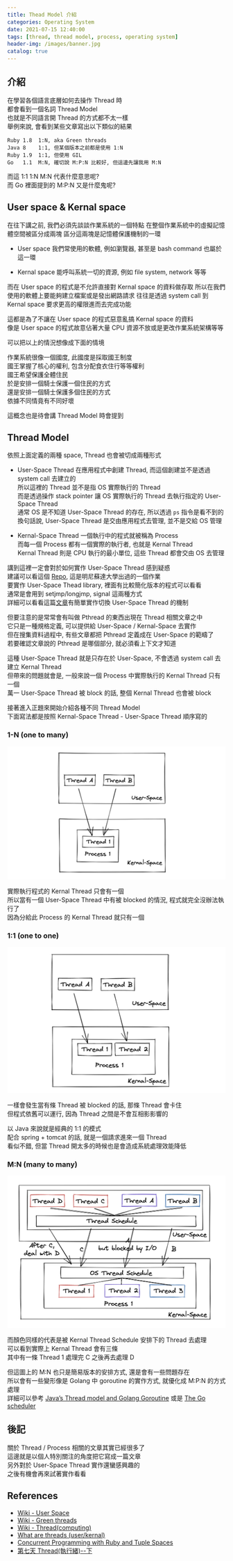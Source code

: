 ```yaml
---
title: Thead Model 介紹
categories: Operating System
date: 2021-07-15 12:40:00
tags: [thread, thread model, process, operating system]
header-img: /images/banner.jpg
catalog: true
---
```

## 介紹

在學習各個語言底層如何去操作 Thread 時  
都會看到一個名詞 Thread Model  
也就是不同語言開 Thread 的方式都不太一樣  
舉例來說, 會看到某些文章寫出以下類似的結果  

```
Ruby 1.8  1:N, aka Green threads
Java 8    1:1, 但某個版本之前都是使用 1:N
Ruby 1.9  1:1, 但使用 GIL
Go   1.1  M:N, 確切說 M:P:N 比較好, 但這邊先讓我用 M:N
```

而這 1:1 1:N M:N 代表什麼意思呢?  
而 Go 裡面提到的 M:P:N 又是什麼鬼呢?  

## User space & Kernal space

在往下講之前, 我們必須先談談作業系統的一個特點
在整個作業系統中的虛擬記憶體空間被區分成兩塊
區分這兩塊是記憶體保護機制的一環

* User space
	我們常使用的軟體, 例如瀏覽器, 甚至是 bash command 也屬於這一環

* Kernal space
	能呼叫系統一切的資源, 例如 file system, network 等等

而在 User space 的程式是不允許直接對 Kernal space 的資料做存取
所以在我們使用的軟體上要能夠建立檔案或是發出網路請求
往往是透過 system call 到 Kernal space 要求更高的權限進而去完成功能

這都是為了不讓在 User space 的程式惡意亂搞 Kernal space 的資料  
像是 User space 的程式故意佔著大量 CPU 資源不放或是更改作業系統架構等等

可以把以上的情況想像成下面的情境

作業系統很像一個國度, 此國度是採取國王制度  
國王掌握了核心的權利, 包含分配食衣住行等等權利  
國王希望保護全體住民  
於是安排一個騎士保護一個住民的方式  
還是安排一個騎士保護多個住民的方式  
依據不同情竟有不同好壞  

這概念也是待會講 Thread Model 時會提到

## Thread Model

依照上面定義的兩種 space, Thread 也會被切成兩種形式

* User-Space Thread
    在應用程式中創建 Thread, 而這個創建並不是透過 system call 去建立的  
    所以這裡的 Thread 並不是指 OS 實際執行的 Thread  
    而是透過操作 stack pointer 讓 OS 實際執行的 Thread 去執行指定的 User-Space Thread  
    通常 OS 是不知道 User-Space Thread 的存在, 所以透過 `ps` 指令是看不到的  
    換句話說, User-Space Thread 是交由應用程式去管理, 並不是交給 OS 管理  

* Kernal-Space Thread
    一個執行中的程式就被稱為 Process  
    而每一個 Process 都有一個實際的執行者, 也就是 Kernal Thread  
    Kernal Thread 則是 CPU 執行的最小單位, 這些 Thread 都會交由 OS 去管理  

講到這裡一定會對於如何實作 User-Space Thread 感到疑惑  
建議可以看這個 [Repo](https://github.com/bhaargav006/User-Thread-Library), 這是明尼蘇達大學出過的一個作業  
要實作 User-Space Thead library, 裡面有比較簡化版本的程式可以看看  
通常是會用到 setjmp/longjmp, signal 這兩種方式  
詳細可以看看這篇[文章](https://descent-incoming.blogspot.com/2020/03/user-mode-pthread-simplethread.html)有簡單實作切換 User-Space Thread 的機制

但要注意的是常常會有叫做 Pthread 的東西出現在 Thread 相關文章之中  
它只是一種規格定義, 可以提供給 User-Space / Kernal-Space 去實作  
但在搜集資料過程中, 有些文章都把 Pthread 定義成在 User-Space 的範疇了  
若要確認文章說的 Pthread 是哪個部分, 就必須看上下文才知道  

這種 User-Space Thread 就是只存在於 User-Space, 不會透過 system call 去建立 Kernal Thread  
但帶來的問題就會是, 一般來說一個 Process 中實際執行的 Kernal Thread 只有一個  
萬一 User-Space Thread 被 block 的話, 整個 Kernal Thread 也會被 block  

接著進入正題來開始介紹各種不同 Thread Model  
下面寫法都是按照 Kernal-Space Thread - User-Space Thread 順序寫的  


### 1-N (one to many)

![](/images/thread-model/1-N.png)

實際執行程式的 Kernal Thread 只會有一個  
所以當有一個 User-Space Thread 中有被 blocked 的情況, 程式就完全沒辦法執行了  
因為分給此 Process 的 Kernal Thread 就只有一個  


### 1:1 (one to one)

![](/images/thread-model/1-1.png)

一樣會發生當有條 Thread 被 blocked 的話, 那條 Thread 會卡住  
但程式依舊可以運行, 因為 Thread 之間是不會互相影影響的

以 Java 來說就是經典的 1:1 的模式  
配合 spring + tomcat 的話, 就是一個請求進來一個 Thread  
看似不錯, 但當 Thread 開太多的時候也是會造成系統處理效能降低  


### M:N (many to many)

![](/images/thread-model/M-N.png)

而顏色同樣的代表是被 Kernal Thread Schedule 安排下的 Thread 去處理  
可以看到實際上 Kernal Thread 會有三條  
其中有一條 Thread 1 處理完 C 之後再去處理 D  

但這圖上的 M:N 也只是簡易版本的安排方式, 還是會有一些問題存在  
所以會有一些變形像是 Golang 中 goroutine 的實作方式, 就優化成 M:P:N 的方式處理  
詳細可以參考 [Java’s Thread model and Golang Goroutine](https://medium.com/cymetrics/javas-thread-model-and-golang-goroutine-46f8475600ae) 或是 [The Go scheduler](https://morsmachine.dk/go-scheduler)

## 後記

關於 Thread / Process 相關的文章其實已經很多了  
這邊就是以個人特別關注的角度把它寫成一篇文章  
另外對於 User-Space Thread 實作還蠻感興趣的  
之後有機會再來試著實作看看  

## References

* [Wiki - User Space](https://en.wikipedia.org/wiki/User_space)
* [Wiki - Green threads](https://en.wikipedia.org/wiki/Green_threads)
* [Wiki - Thread(computing)](https://en.wikipedia.org/wiki/Thread_(computing))
* [What are threads (user/kernal)](https://tldp.org/FAQ/Threads-FAQ/Types.html#UserSpace)
* [Concurrent Programming with Ruby and Tuple Spaces](https://www.slideshare.net/luccastera/concurrent-programming-with-ruby-and-tuple-spaces)
* [第七天 Thread(執行緒)--下](https://ithelp.ithome.com.tw/articles/10203786)